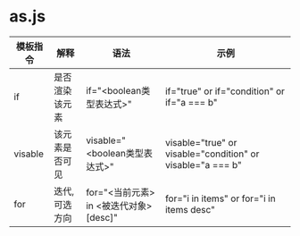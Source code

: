 # as.js

模板指令  | 解释 | 语法 | 示例
------------- | ------------- | ------------- | -------------
if | 是否渲染该元素 | if="<boolean类型表达式>" | if="true" or if="condition" or if="a === b"  
visable | 该元素是否可见 | visable="<boolean类型表达式>" | visable="true" or visable="condition" or visable="a === b"  
for | 迭代, 可选方向 | for="<当前元素> in <被迭代对象> [desc]" | for="i in items" or for="i in items desc"

